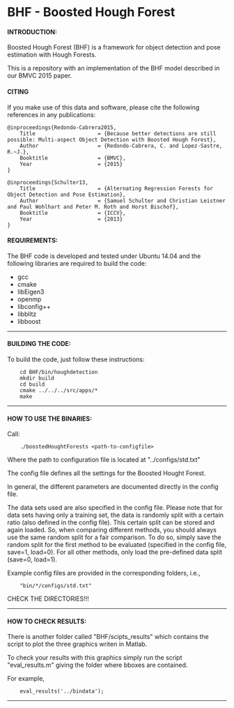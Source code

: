 # BHF - Boosted Hough Forest

#### INTRODUCTION:

Boosted Hough Forest (BHF) is a framework for object detection and pose estimation with Hough Forests.

This is a repository with an implementation of the BHF model described in our BMVC 2015 paper.



#### CITING

If you make use of this data and software, please cite the following references in any publications:


	@inproceedings{Redondo-Cabrera2015,
        Title                    = {Because better detections are still possible: Multi-aspect Object Detection with Boosted Hough Forest},
        Author                   = {Redondo-Cabrera, C. and Lopez-Sastre, R.~J.},
        Booktitle                = {BMVC},
        Year                     = {2015}
	}

	@inproceedings{Schulter13,
        Title                    = {Alternating Regression Forests for Object Detection and Pose Estimation},
        Author                   = {Samuel Schulter and Christian Leistner and Paul Wohlhart and Peter M. Roth and Horst Bischof},
        Booktitle                = {ICCV},
        Year                     = {2013}
	}



#### REQUIREMENTS:

The BHF code is developed and tested under Ubuntu 14.04 and the following libraries are 
required to build the code:
+ gcc
+ cmake
+ libEigen3
+ openmp
+ libconfig++
+ libblitz
+ libboost

---

#### BUILDING THE CODE:

To build the code, just follow these instructions:

```Shell
    cd BHF/bin/houghdetection
    mkdir build
    cd build
    cmake ../../../src/apps/*
    make
```

---

#### HOW TO USE THE BINARIES:


Call:

```
    ./boostedHoughtForests <path-to-configfile>
```
Where the path to configuration file is located at "../configs/std.txt"

The config file defines all the settings for the Boosted Hought Forest. 

In general, the different parameters are documented directly in the config file. 

The data sets used are also specified in the config file. Please note that for data sets having only 
a training set, the data is randomly split with a certain ratio (also defined in the config file). 
This certain split can be stored and again loaded. So, when comparing different methods, you should 
always use the same random split for a fair comparison. To do so, simply save the random split for the 
first method to be evaluated (specified in the config file, save=1, load=0). For all other methods, only load the pre-defined data split (save=0, load=1). 

Example config files are provided in the corresponding folders, i.e., 
```
    "bin/*/configs/std.txt"
```
CHECK THE DIRECTORIES!!!

---

#### HOW TO CHECK RESULTS:
There is another folder called "BHF/scipts_results" which contains the script to plot the three graphics writen in Matlab.

To check your results with this graphics simply run the script "eval_results.m" giving the folder where bboxes are contained. 

For example,
```
	eval_results('../bindata');
```
---


